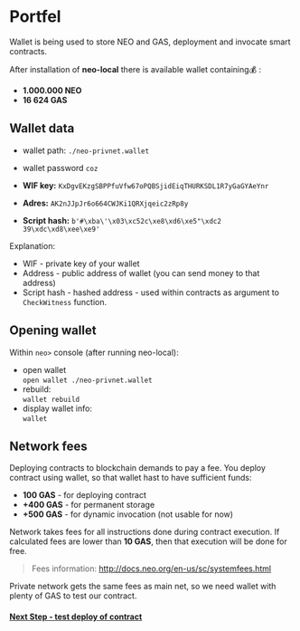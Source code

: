 # Portfel 

Wallet is being used to store NEO and GAS, deployment and invocate smart contracts.

After installation of **neo-local** there is available wallet containing:moneybag: :
* **1.000.000 NEO**
* **16 624 GAS** 

## Wallet data

* wallet path: `./neo-privnet.wallet`
* wallet password `coz`


* **WIF key:** `KxDgvEKzgSBPPfuVfw67oPQBSjidEiqTHURKSDL1R7yGaGYAeYnr`
* **Adres:** `AK2nJJpJr6o664CWJKi1QRXjqeic2zRp8y`
* **Script hash:** `b'#\xba\'\x03\xc52c\xe8\xd6\xe5"\xdc2 39\xdc\xd8\xee\xe9'`

Explanation:
* WIF - private key of your wallet
* Address - public address of wallet (you can send money to that address)
* Script hash - hashed address - used within contracts as argument to  `CheckWitness` function.

## Opening wallet

Within `neo>` console (after running neo-local):
* open wallet  
    `open wallet ./neo-privnet.wallet`
* rebuild:  
    `wallet rebuild`
* display wallet info:  
    `wallet`
    
## Network fees

Deploying contracts to blockchain demands to pay a fee. You deploy contract using wallet, so that wallet hast to have sufficient funds:
* **100 GAS** - for deploying contract
* **+400 GAS** - for permanent storage
* **+500 GAS** - for dynamic invocation (not usable for now)  

Network takes fees for all instructions done during contract execution. If calculated fees are lower than **10 GAS**, then that execution will be done for free.

>Fees information: <http://docs.neo.org/en-us/sc/systemfees.html>

Private network gets the same fees as main net, so we need wallet with plenty of GAS to test our contract.

 #### [Next Step - test deploy of contract](test_contract.md) 
 
